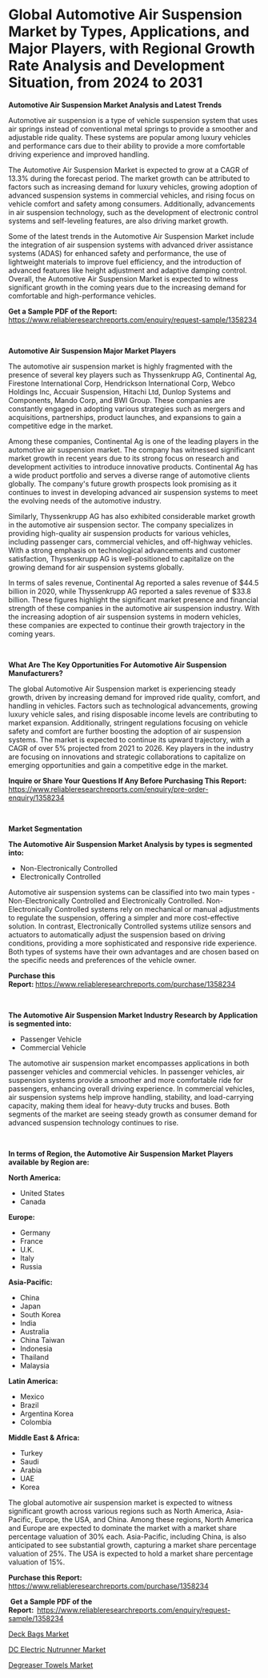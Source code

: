 <p><h1>Global Automotive Air Suspension Market by Types, Applications, and Major Players, with Regional Growth Rate Analysis and Development Situation, from 2024 to 2031</h1></p><p><strong>Automotive Air Suspension Market Analysis and Latest Trends</strong></p>
<p><p>Automotive air suspension is a type of vehicle suspension system that uses air springs instead of conventional metal springs to provide a smoother and adjustable ride quality. These systems are popular among luxury vehicles and performance cars due to their ability to provide a more comfortable driving experience and improved handling.</p><p>The Automotive Air Suspension Market is expected to grow at a CAGR of 13.3% during the forecast period. The market growth can be attributed to factors such as increasing demand for luxury vehicles, growing adoption of advanced suspension systems in commercial vehicles, and rising focus on vehicle comfort and safety among consumers. Additionally, advancements in air suspension technology, such as the development of electronic control systems and self-leveling features, are also driving market growth.</p><p>Some of the latest trends in the Automotive Air Suspension Market include the integration of air suspension systems with advanced driver assistance systems (ADAS) for enhanced safety and performance, the use of lightweight materials to improve fuel efficiency, and the introduction of advanced features like height adjustment and adaptive damping control. Overall, the Automotive Air Suspension Market is expected to witness significant growth in the coming years due to the increasing demand for comfortable and high-performance vehicles.</p></p>
<p><strong>Get a Sample PDF of the Report:&nbsp;</strong> <a href="https://www.reliableresearchreports.com/enquiry/request-sample/1358234">https://www.reliableresearchreports.com/enquiry/request-sample/1358234</a></p>
<p>&nbsp;</p>
<p><strong>Automotive Air Suspension Major Market Players</strong></p>
<p><p>The automotive air suspension market is highly fragmented with the presence of several key players such as Thyssenkrupp AG, Continental Ag, Firestone International Corp, Hendrickson International Corp, Webco Holdings Inc, Accuair Suspension, Hitachi Ltd, Dunlop Systems and Components, Mando Corp, and BWI Group. These companies are constantly engaged in adopting various strategies such as mergers and acquisitions, partnerships, product launches, and expansions to gain a competitive edge in the market.</p><p>Among these companies, Continental Ag is one of the leading players in the automotive air suspension market. The company has witnessed significant market growth in recent years due to its strong focus on research and development activities to introduce innovative products. Continental Ag has a wide product portfolio and serves a diverse range of automotive clients globally. The company's future growth prospects look promising as it continues to invest in developing advanced air suspension systems to meet the evolving needs of the automotive industry.</p><p>Similarly, Thyssenkrupp AG has also exhibited considerable market growth in the automotive air suspension sector. The company specializes in providing high-quality air suspension products for various vehicles, including passenger cars, commercial vehicles, and off-highway vehicles. With a strong emphasis on technological advancements and customer satisfaction, Thyssenkrupp AG is well-positioned to capitalize on the growing demand for air suspension systems globally.</p><p>In terms of sales revenue, Continental Ag reported a sales revenue of $44.5 billion in 2020, while Thyssenkrupp AG reported a sales revenue of $33.8 billion. These figures highlight the significant market presence and financial strength of these companies in the automotive air suspension industry. With the increasing adoption of air suspension systems in modern vehicles, these companies are expected to continue their growth trajectory in the coming years.</p></p>
<p>&nbsp;</p>
<p><strong>What Are The Key Opportunities For Automotive Air Suspension Manufacturers?</strong></p>
<p><p>The global Automotive Air Suspension market is experiencing steady growth, driven by increasing demand for improved ride quality, comfort, and handling in vehicles. Factors such as technological advancements, growing luxury vehicle sales, and rising disposable income levels are contributing to market expansion. Additionally, stringent regulations focusing on vehicle safety and comfort are further boosting the adoption of air suspension systems. The market is expected to continue its upward trajectory, with a CAGR of over 5% projected from 2021 to 2026. Key players in the industry are focusing on innovations and strategic collaborations to capitalize on emerging opportunities and gain a competitive edge in the market.</p></p>
<p><strong>Inquire or Share Your Questions If Any Before Purchasing This Report:</strong> <a href="https://www.reliableresearchreports.com/enquiry/pre-order-enquiry/1358234">https://www.reliableresearchreports.com/enquiry/pre-order-enquiry/1358234</a></p>
<p>&nbsp;</p>
<p><strong>Market Segmentation</strong></p>
<p><strong>The Automotive Air Suspension Market Analysis by types is segmented into:</strong></p>
<p><ul><li>Non-Electronically Controlled</li><li>Electronically Controlled</li></ul></p>
<p><p>Automotive air suspension systems can be classified into two main types - Non-Electronically Controlled and Electronically Controlled. Non-Electronically Controlled systems rely on mechanical or manual adjustments to regulate the suspension, offering a simpler and more cost-effective solution. In contrast, Electronically Controlled systems utilize sensors and actuators to automatically adjust the suspension based on driving conditions, providing a more sophisticated and responsive ride experience. Both types of systems have their own advantages and are chosen based on the specific needs and preferences of the vehicle owner.</p></p>
<p><strong>Purchase this Report:&nbsp;</strong><a href="https://www.reliableresearchreports.com/purchase/1358234">https://www.reliableresearchreports.com/purchase/1358234</a></p>
<p>&nbsp;</p>
<p><strong>The Automotive Air Suspension Market Industry Research by Application is segmented into:</strong></p>
<p><ul><li>Passenger Vehicle</li><li>Commercial Vehicle</li></ul></p>
<p><p>The automotive air suspension market encompasses applications in both passenger vehicles and commercial vehicles. In passenger vehicles, air suspension systems provide a smoother and more comfortable ride for passengers, enhancing overall driving experience. In commercial vehicles, air suspension systems help improve handling, stability, and load-carrying capacity, making them ideal for heavy-duty trucks and buses. Both segments of the market are seeing steady growth as consumer demand for advanced suspension technology continues to rise.</p></p>
<p>&nbsp;</p>
<p><strong>In terms of Region, the Automotive Air Suspension Market Players available by Region are:</strong></p>
<p>
    <p> <strong> North America: </strong>
        <ul>
            <li>United States</li>
            <li>Canada</li>
        </ul>
        </p> 
    <p> <strong> Europe: </strong>
        <ul>
            <li>Germany</li>
            <li>France</li>
            <li>U.K.</li>
            <li>Italy</li>
            <li>Russia</li>
        </ul>
        </p> 
    <p> <strong> Asia-Pacific: </strong>
        <ul>
            <li>China</li>
            <li>Japan</li>
            <li>South Korea</li>
            <li>India</li>
            <li>Australia</li>
            <li>China Taiwan</li>
            <li>Indonesia</li>
            <li>Thailand</li>
            <li>Malaysia</li>
        </ul>
        </p> 
    <p> <strong> Latin America: </strong>
        <ul>
            <li>Mexico</li>
            <li>Brazil</li>
            <li>Argentina Korea</li>
            <li>Colombia</li>
        </ul>
        </p> 
    <p> <strong> Middle East & Africa: </strong>
        <ul>
            <li>Turkey</li>
            <li>Saudi</li>
            <li>Arabia</li>
            <li>UAE</li>
            <li>Korea</li>
        </ul>
    </p>
    </p>
<p><p>The global automotive air suspension market is expected to witness significant growth across various regions such as North America, Asia-Pacific, Europe, the USA, and China. Among these regions, North America and Europe are expected to dominate the market with a market share percentage valuation of 30% each. Asia-Pacific, including China, is also anticipated to see substantial growth, capturing a market share percentage valuation of 25%. The USA is expected to hold a market share percentage valuation of 15%.</p></p>
<p><strong>Purchase this Report: </strong><a href="https://www.reliableresearchreports.com/purchase/1358234">https://www.reliableresearchreports.com/purchase/1358234</a></p>
<p>&nbsp;<strong>Get a Sample PDF of the Report:&nbsp;&nbsp;</strong><a href="https://www.reliableresearchreports.com/enquiry/request-sample/1358234">https://www.reliableresearchreports.com/enquiry/request-sample/1358234</a></p>
<p><strong></strong></p>
<p><p><a href="https://view.publitas.com/reportprime-1/deck-bags-market-size-market-share-and-global-market-analysis-report-2023-2030/">Deck Bags Market</a></p><p><a href="https://view.publitas.com/reportprime-1/dc-electric-nutrunner-market-size-market-share-and-global-market-analysis-report-2023-2030/">DC Electric Nutrunner Market</a></p><p><a href="https://view.publitas.com/reportprime-1/degreaser-towels-market-size-market-share-and-global-market-analysis-report-2023-2030/">Degreaser Towels Market</a></p></p>
